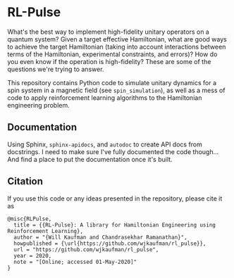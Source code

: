 # RL-Pulse

What's the best way to implement high-fidelity unitary operators on a quantum system? Given a target effective Hamiltonian, what are good ways to achieve the target Hamiltonian (taking into account interactions between terms of the Hamiltonian, experimental constraints, and errors)? How do you even know if the operation is high-fidelity? These are some of the questions we're trying to answer.

This repository contains Python code to simulate unitary dynamics for a spin system in a magnetic field (see `spin_simulation`), as well as a mess of code to apply reinforcement learning algorithms to the Hamiltonian engineering problem.

## Documentation

Using Sphinx, `sphinx-apidocs`, and `autodoc` to create API docs from docstrings. I need to make sure I've fully documented the code though... And find a place to put the documentation once it's built.

## Citation

If you use this code or any ideas presented in the repository, please cite it as

```
@misc{RLPulse,
  title = {{RL-Pulse}: A library for Hamiltonian Engineering using Reinforcement Learning},
  author = "{Will Kaufman and Chandrasekhar Ramanathan}",
  howpublished = {\url{https://github.com/wjkaufman/rl_pulse}},
  url = "https://github.com/wjkaufman/rl_pulse",
  year = 2020,
  note = "[Online; accessed 01-May-2020]"
}
```
